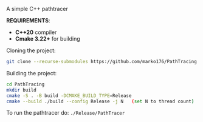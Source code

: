 A simple C++ pathtracer

**REQUIREMENTS**:

- **C++20** compiler
- **Cmake 3.22+** for building


Cloning the project:
```bash
git clone --recurse-submodules https://github.com/marko176/PathTracing.git
```
Building the project:
```bash
cd PathTracing
mkdir build
cmake -S . -B build -DCMAKE_BUILD_TYPE=Release
cmake --build ./build --config Release -j N   (set N to thread count)
```
To run the pathtracer do: `./Release/PathTracer`
